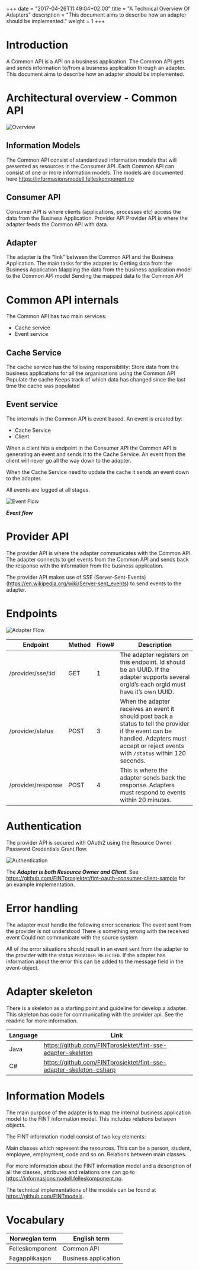 +++
date = "2017-04-26T11:49:04+02:00"
title = "A Technical Overview Of Adapters"
description = "This document aims to describe how an adapter should be implemented."
weight = 1
+++

# Introduction
A Common API is a API on a business application. The Common API gets and sends information to/from a business application through an adapter. This document aims to describe how an adapter should be implemented.

# Architectural overview - Common API

<img src="/images/architec-overview-kopi.png" alt="Overview" class="img-responsive" />

## Information Models
The Common API consist of standardized information models that will presented as resources in the Consumer API. Each Common API can consist of one or more information models. The models are documented here https://informasjonsmodell.felleskomponent.no

## Consumer API
Consumer API is where clients (applications, processes etc) access the data from the Business Application. 
Provider API
Provider API is where the adapter feeds the Common API with data.

## Adapter
The adapter is the “link” between the Common API and the Business Application. The main tasks for the adapter is:
Getting data from the Business Application
Mapping the data from the business application model to the Common API model
Sending the mapped data to the Common API

# Common API internals
The Common API has two main services:

* Cache service
* Event service

## Cache Service

The cache service has the following responsibility:
Store data from the business applications for all the organisations using the Common API
Populate the cache
Keeps track of which data has changed since the last time the cache was populated

## Event service

The internals in the Common API is event based. An event is created by:

* Cache Service
* Client

When a client hits a endpoint in the Consumer API the Common API is generating an event and sends it to the Cache Service. An event from the client will never go all the way down to the adapter.

When the Cache Service need to update the cache it sends an event down to the adapter.

All events are logged at all stages.

<img src="/images/fint-event-flow.png" alt="Event Flow" class="img-responsive" />

***Event flow***

# Provider API
The provider API is where the adapter communicates with the Common API. The adapter connects to get events from the Common API and sends back the response with the information from the business application.

The provider API makes use of SSE (Server-Sent-Events) (https://en.wikipedia.org/wiki/Server-sent_events) to send events to the adapter.

# Endpoints

<img src="/images/adapter-flow.png" alt="Adapter Flow" class="img-responsive" />

| Endpoint           | Method | Flow# | Description                                                                                                                               |
|--------------------|--------|-------|-------------------------------------------------------------------------------------------------------------------------------------------|
| /provider/sse/:id  | GET    | 1     | The adapter registers on this endpoint. Id should be an UUID. If the adapter supports several orgId’s each orgId must have it’s own UUID. |
| /provider/status   | POST   | 3     | When the adapter receives an event it should post back a status to tell the provider if the event can be handled.  Adapters must accept or reject events with `/status` within 120 seconds. |
| /provider/response | POST   | 4     | This is where the adapter sends back the response.  Adapters must respond to events within 20 minutes. |

# Authentication

The provider API is secured with OAuth2 using the Resource Owner Password Credentials Grant flow.

<img src="/images/authentication.png" alt="Authentication" class="img-responsive" />

The ***Adapter is both Resource Owner and Client***. See https://github.com/FINTprosjektet/fint-oauth-consumer-client-sample for an example implementation.

# Error handling

The adapter must handle the following error scenarios:
The event sent from the provider is not understood
There is something wrong with the received event
Could not communicate with the source system

All of the error situations should result in an event sent from the adapter to the provider with the status `PROVIDER_REJECTED`. If the adapter has information about the error this can be added to the message field in the event-object.

# Adapter skeleton

There is a skeleton as a starting point and guideline for develop a adapter. This skeleton has code for communicating with the provider api. See the readme for more information.

| Language | Link                                                               |
|----------|--------------------------------------------------------------------|
| Java     | https://github.com/FINTprosjektet/fint-sse-adapter-skeleton        |
| C#       | https://github.com/FINTprosjektet/fint-sse-adapter-skeleton-csharp |

# Information Models
The main purpose of the adapter is to map the internal business application model to the FINT information model. This includes relations between objects. 

The FINT information model consist of two key elements:

Main classes which represent the resources. This can be a person, student, employee, employment, code and so on.
Relations between main classes. 

For more information about the FINT information model and a description of all the classes, attributes and relations one can go to https://informasjonsmodell.felleskomponent.no.

The technical implementations of the models can be found at https://github.com/FINTmodels.

# Vocabulary

| Norwegian term  | English term         |
|-----------------|----------------------|
| Felleskomponent | Common API           |
| Fagapplikasjon  | Business application |